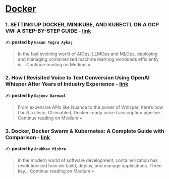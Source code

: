 
<h1><a href=https://medium.com/tag/docker/recommended target="_blank" rel="noopener noreferrer">Docker</a></h1>
<h3>1. SETTING UP DOCKER, MINIKUBE, AND KUBECTL ON A GCP VM: A STEP-BY-STEP GUIDE - <a href="https://medium.com/@htasoftware/setting-up-docker-minikube-and-kubectl-on-a-gcp-vm-a-step-by-step-guide-93d947bb96d6?source=rss------docker-5" target="_blank" rel="noopener noreferrer">link</a></h3>

✍️ **posted by `Hasan Tuğra Aykaç`**

<blockquote>In the fast evolving world of AIOps, LLMOps and MLOps, deploying and managing containerized machine learning workloads efficiently is…
Continue reading on Medium »</blockquote>

<h3>2. How I Revisited Voice to Text Conversion Using OpenAI Whisper After Years of Industry Experience - <a href="https://rajeevbarnwal.medium.com/how-i-revisited-voice-to-text-conversion-using-openai-whisper-after-years-of-industry-experience-a7560509bbc7?source=rss------docker-5" target="_blank" rel="noopener noreferrer">link</a></h3>

✍️ **posted by `Rajeev Barnwal`**

<blockquote>From expensive APIs like Nuance to the power of Whisper, here’s how I built a clean, CI-enabled, Docker-ready voice transcription pipeline…
Continue reading on Medium »</blockquote>

<h3>3. Docker, Docker Swarm & Kubernetes: A Complete Guide with Comparison - <a href="https://anubhavmishram.medium.com/docker-docker-swarm-kubernetes-a-complete-guide-with-comparison-714086d4398c?source=rss------docker-5" target="_blank" rel="noopener noreferrer">link</a></h3>

✍️ **posted by `Anubhav Mishra`**

<blockquote>In the modern world of software development, containerization has revolutionised how we build, deploy, and manage applications. Three key…
Continue reading on Medium »</blockquote>

